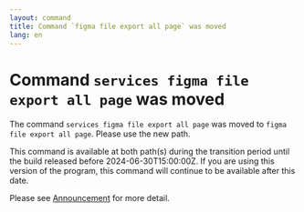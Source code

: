 ```yaml
---
layout: command
title: Command `figma file export all page` was moved
lang: en
---
```


# Command `services figma file export all page` was moved

The command `services figma file export all page` was moved to `figma file export all page`. Please use the new path.

This command is available at both path(s) during the transition period until the build released before 2024-06-30T15:00:00Z. If you are using this version of the program, this command will continue to be available after this date.

Please see [Announcement](https://github.com/watermint/toolbox/discussions/797) for more detail.



